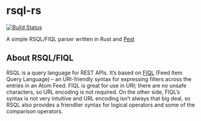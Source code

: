 # rsql-rs

[![Build Status](https://travis-ci.com/UkonnRa/rsql-rs.svg?branch=master)](https://travis-ci.com/UkonnRa/rsql-rs)

A simple RSQL/FIQL parser written in Rust and [Pest](https://github.com/pest-parser/pest)

## About RSQL/FIQL

RSQL is a query language for REST APIs. It’s based on [FIQL](https://tools.ietf.org/html/draft-nottingham-atompub-fiql-00) (Feed Item Query Language) – an URI-friendly syntax for expressing filters across the entries in an Atom Feed. FIQL is great for use in URI; there are no unsafe characters, so URL encoding is not required. On the other side, FIQL’s syntax is not very intuitive and URL encoding isn’t always that big deal, so RSQL also provides a friendlier syntax for logical operators and some of the comparison operators.
